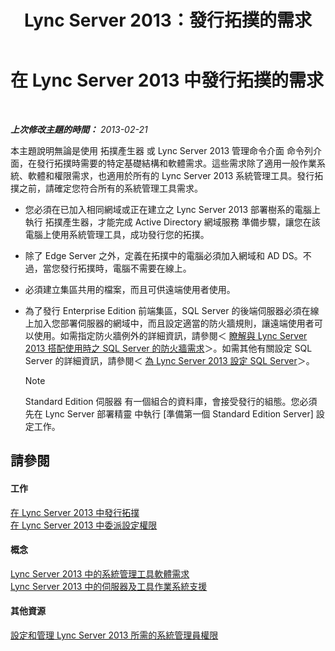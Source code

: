 ﻿---
title: Lync Server 2013：發行拓撲的需求
TOCTitle: 發行拓撲的需求
ms:assetid: 841cdf5d-d884-414d-ab50-3bb681b622ed
ms:mtpsurl: https://technet.microsoft.com/zh-tw/library/Gg195733(v=OCS.15)
ms:contentKeyID: 49291520
ms.date: 08/10/2015
mtps_version: v=OCS.15
ms.translationtype: HT
---

# 在 Lync Server 2013 中發行拓撲的需求

 

_**上次修改主題的時間：** 2013-02-21_

本主題說明無論是使用 拓撲產生器 或 Lync Server 2013 管理命令介面 命令列介面，在發行拓撲時需要的特定基礎結構和軟體需求。這些需求除了適用一般作業系統、軟體和權限需求，也適用於所有的 Lync Server 2013 系統管理工具。發行拓撲之前，請確定您符合所有的系統管理工具需求。

  - 您必須在已加入相同網域或正在建立之 Lync Server 2013 部署樹系的電腦上執行 拓撲產生器，才能完成 Active Directory 網域服務 準備步驟，讓您在該電腦上使用系統管理工具，成功發行您的拓撲。

  - 除了 Edge Server 之外，定義在拓撲中的電腦必須加入網域和 AD DS。不過，當您發行拓撲時，電腦不需要在線上。

  - 必須建立集區共用的檔案，而且可供遠端使用者使用。

  - 為了發行 Enterprise Edition 前端集區，SQL Server 的後端伺服器必須在線上加入您部署伺服器的網域中，而且設定適當的防火牆規則，讓遠端使用者可以使用。如需指定防火牆例外的詳細資訊，請參閱＜ [瞭解與 Lync Server 2013 搭配使用時之 SQL Server 的防火牆需求](lync-server-2013-understanding-firewall-requirements-for-sql-server.md)＞。如需其他有關設定 SQL Server 的詳細資訊，請參閱＜ [為 Lync Server 2013 設定 SQL Server](lync-server-2013-configure-sql-server-for-lync-server.md)＞。
    
    > [!NOTE]  
    > Standard Edition 伺服器 有一個組合的資料庫，會接受發行的組態。您必須先在 Lync Server 部署精靈 中執行 [準備第一個 Standard Edition Server] 設定工作。
    


## 請參閱

#### 工作

[在 Lync Server 2013 中發行拓撲](lync-server-2013-publish-the-topology.md)  
[在 Lync Server 2013 中委派設定權限](lync-server-2013-delegate-setup-permissions.md)  

#### 概念

[Lync Server 2013 中的系統管理工具軟體需求](lync-server-2013-administrative-tools-software-requirements.md)  
[Lync Server 2013 中的伺服器及工具作業系統支援](lync-server-2013-server-and-tools-operating-system-support.md)  

#### 其他資源

[設定和管理 Lync Server 2013 所需的系統管理員權限](lync-server-2013-administrator-rights-and-permissions-required-for-setup-and-administration.md)

